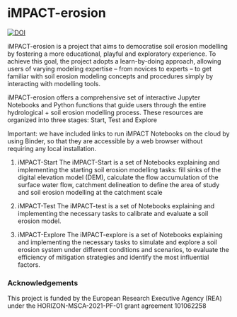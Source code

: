 # iMPACT-erosion

[![DOI](https://zenodo.org/badge/DOI/10.5281/zenodo.13503877.svg)](https://doi.org/10.5281/zenodo.13503877)

iMPACT-erosion is a project that aims to democratise soil erosion modelling by fostering a more educational, playful and exploratory experience. To achieve this goal, the project adopts a learn-by-doing approach, allowing users of varying modeling expertise – from novices to experts – to get familiar with soil erosion modeling concepts and procedures simply by interacting with modelling tools.

iMPACT-erosion offers a comprehensive set of interactive Jupyter Notebooks and Python functions that guide users through the entire hydrological + soil erosion modelling process. These resources are organized into three stages: Start, Test and Explore

Important: we have included links to run iMPACT Notebooks on the cloud by using Binder, so that they are accessible by a web browser without requiring any local installation.

1. iMPACT-Start
The iMPACT-Start is a set of Notebooks explaining and implementing the starting soil erosion modelling tasks: fill sinks of the digital elevation model (DEM), calculate the flow accumulation of the surface water flow, catchment delineation to define the area of study and soil erosion modelling at the catchment scale

2. iMPACT-Test
The iMPACT-test is a set of Notebooks explaining and implementing the necessary tasks to calibrate and evaluate a soil erosion model.

3. iMPACT-Explore
The iMPACT-explore is a set of Notebooks explaining and implementing the necessary tasks to simulate and explore a soil erosion system under different conditions and scenarios, to evaluate the efficiency of mitigation strategies and identify the most influential factors.

### Acknowledgements
This project is funded by the European Research Executive Agency (REA) under the HORIZON-MSCA-2021-PF-01 grant agreement 101062258